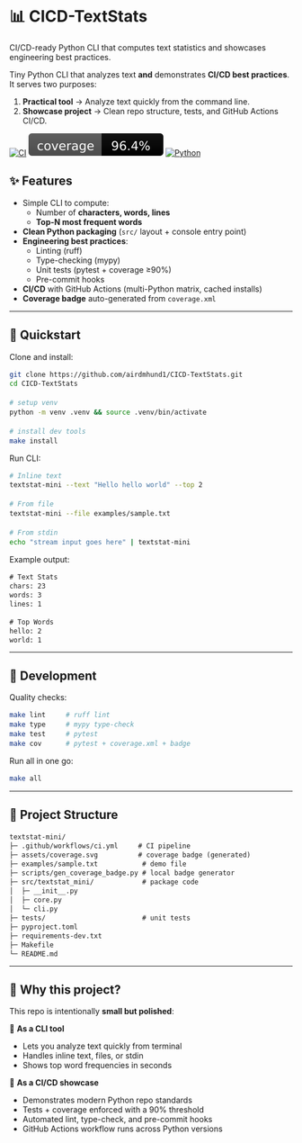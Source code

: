 # 📊 CICD-TextStats
CI/CD-ready Python CLI that computes text statistics and showcases engineering best practices.

Tiny Python CLI that analyzes text **and** demonstrates **CI/CD best practices**.
It serves two purposes:
1. **Practical tool** → Analyze text quickly from the command line.
2. **Showcase project** → Clean repo structure, tests, and GitHub Actions CI/CD.

[![CI](https://img.shields.io/github/actions/workflow/status/airdmhund1/cicd-textstats/ci.yml?branch=main)](https://github.com/airdmhund1/cicd-textstats/actions)
![coverage](assets/coverage.svg)
[![Python](https://img.shields.io/badge/python-3.10%2B-blue)](#)

## ✨ Features
- Simple CLI to compute:
  - Number of **characters, words, lines**
  - **Top-N most frequent words**
- **Clean Python packaging** (`src/` layout + console entry point)
- **Engineering best practices**:
  - Linting (ruff)
  - Type-checking (mypy)
  - Unit tests (pytest + coverage ≥90%)
  - Pre-commit hooks
- **CI/CD** with GitHub Actions (multi-Python matrix, cached installs)
- **Coverage badge** auto-generated from `coverage.xml`

---
## 🚀 Quickstart

Clone and install:
```bash
git clone https://github.com/airdmhund1/CICD-TextStats.git
cd CICD-TextStats

# setup venv
python -m venv .venv && source .venv/bin/activate

# install dev tools
make install
```

Run CLI:
```bash
# Inline text
textstat-mini --text "Hello hello world" --top 2

# From file
textstat-mini --file examples/sample.txt

# From stdin
echo "stream input goes here" | textstat-mini
```

Example output:
```
# Text Stats
chars: 23
words: 3
lines: 1

# Top Words
hello: 2
world: 1
```

---

## 🧪 Development

Quality checks:
```bash
make lint     # ruff lint
make type     # mypy type-check
make test     # pytest
make cov      # pytest + coverage.xml + badge
```

Run all in one go:
```bash
make all
```
---

## 📂 Project Structure
```
textstat-mini/
├─ .github/workflows/ci.yml     # CI pipeline
├─ assets/coverage.svg          # coverage badge (generated)
├─ examples/sample.txt           # demo file
├─ scripts/gen_coverage_badge.py # local badge generator
├─ src/textstat_mini/            # package code
│  ├─ __init__.py
│  ├─ core.py
│  └─ cli.py
├─ tests/                        # unit tests
├─ pyproject.toml
├─ requirements-dev.txt
├─ Makefile
└─ README.md
```

---

## 🎯 Why this project?
This repo is intentionally **small but polished**:

🔹 **As a CLI tool**
- Lets you analyze text quickly from terminal
- Handles inline text, files, or stdin
- Shows top word frequencies in seconds

🔹 **As a CI/CD showcase**
- Demonstrates modern Python repo standards
- Tests + coverage enforced with a 90% threshold
- Automated lint, type-check, and pre-commit hooks
- GitHub Actions workflow runs across Python versions
